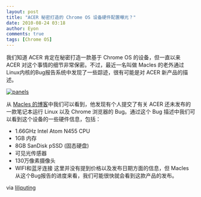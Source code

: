 ```yaml
---
layout: post
title: "ACER 秘密打造的 Chrome OS 设备硬件配置曝光？"
date: 2010-08-24 03:18
author: Eyon
comments: true
tags: [Chrome OS]
---
```

我们知道 ACER 肯定在秘密打造一款基于 Chrome OS 的设备，但一直以来 ACER 对这个事情的细节非常保密。不过，最近一名叫做 Macles 的老外通过Linux内核的Bug报告系统中发现了一些踪迹，很有可能是对 ACER 新产品的描述。

<a href="http://img.chromi.org/2010/08/panels.jpg">![](http://img.chromi.org/2010/08/panels.jpg "panels")</a>

从 [Macles 的博客](http://macles.blogspot.com/2010/08/acer-chrome-os-netbook-detailed-in-bug.html)中我们可以看到，他发现有个人提交了有关 ACER 还未发布的一款笔记本运行 Linux 以及 Chrome 浏览器的 Bug。通过这个 Bug 描述中我们可以看到这个设备的一些硬件信息，包括：


*   1.66GHz Intel Atom N455 CPU
*   1GB 内存
*   8GB SanDisk pSSD (固态硬盘)
*   可见光传感器
*   130万像素摄像头
*   WIFI和蓝牙连接
这里并没有提到价格以及发布日期方面的信息，但 Macles 从这个Bug报告的进度来看，我们可能很快就会看到这款产品的发布。

via [liliputing](http://liliputing.com/2010/08/acer-chrome-os-netbook-specs-leaked-in-bug-reports.html)
